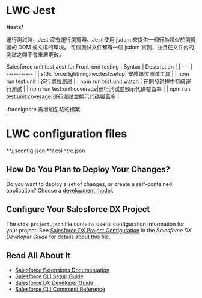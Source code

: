 # LWC Jest
**/__tests__/**

運行測試時，Jest 沒有運行瀏覽器。Jest 使用 jsdom 來提供一個行為類似於瀏覽器的 DOM 或文檔的環境。
每個測試文件都有一個 jsdom 實例，並且在文件內的測試之間不會重置更改。

Salesforce unit test,Jest for Front-end testing
| Syntax | Description |
| --- | ----------- |
| sfdx force:lightning:lwc:test:setup| 安裝單位測試工具 |
| npm run test:unit | 進行單位測試 |
| npm run test:unit:watch | 在開發過程中持續運行測試 |
| npm run test:unit:coverage|運行測試並顯示代碼覆蓋率 |
| npm run test:unit:coverage|運行測試並顯示代碼覆蓋率 |

.forceignore 需增加忽略的檔案
# LWC configuration files
**/jsconfig.json
**/.eslintrc.json



## How Do You Plan to Deploy Your Changes?

Do you want to deploy a set of changes, or create a self-contained application? Choose a [development model](https://developer.salesforce.com/tools/vscode/en/user-guide/development-models).

## Configure Your Salesforce DX Project

The `sfdx-project.json` file contains useful configuration information for your project. See [Salesforce DX Project Configuration](https://developer.salesforce.com/docs/atlas.en-us.sfdx_dev.meta/sfdx_dev/sfdx_dev_ws_config.htm) in the _Salesforce DX Developer Guide_ for details about this file.

## Read All About It

- [Salesforce Extensions Documentation](https://developer.salesforce.com/tools/vscode/)
- [Salesforce CLI Setup Guide](https://developer.salesforce.com/docs/atlas.en-us.sfdx_setup.meta/sfdx_setup/sfdx_setup_intro.htm)
- [Salesforce DX Developer Guide](https://developer.salesforce.com/docs/atlas.en-us.sfdx_dev.meta/sfdx_dev/sfdx_dev_intro.htm)
- [Salesforce CLI Command Reference](https://developer.salesforce.com/docs/atlas.en-us.sfdx_cli_reference.meta/sfdx_cli_reference/cli_reference.htm)
